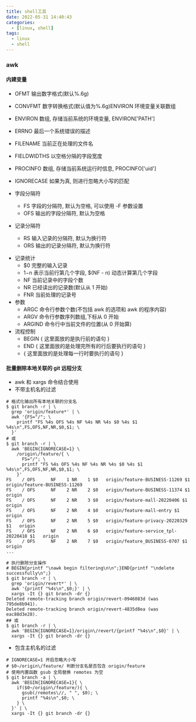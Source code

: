 ```yaml
---
title: shell工具
date: 2022-05-31 14:40:43
categories:
  - [linux, shell]
tags:
  - linux
  - shell
---
```


### awk

#### 内建变量

- OFMT 输出数字格式(默认%.6g)
- CONVFMT 数字转换格式(默认值为%.6g)ENVIRON 环境变量关联数组
- ENVIRON 数组, 存储当前系统的环境变量, ENVIRON['PATH']
- ERRNO 最后一个系统错误的描述
- FILENAME 当前正在处理的文件名
- FIELDWIDTHS 以空格分隔的字段宽度
- PROCINFO 数组, 存储当前系统运行时信息, PROCINFO['uid']
- IGNORECASE 如果为真, 则进行忽略大小写的匹配
- 字段分隔符
  - FS 字段的分隔符, 默认为空格, 可以使用 -F 参数设置
  - OFS 输出的字段分隔符, 默认为空格
- 记录分隔符

  - RS 输入记录的分隔符, 默认为换行符
  - ORS 输出的记录分隔符, 默认为换行符

<!-- more -->

- 记录统计
  - $0 完整的输入记录
  - $1-$n 表示当前行第几个字段, $(NF - n) 动态计算第几个字段
  - NF 当前记录中的字段个数
  - NR 已经读出的记录数(默认从 1 开始)
  - FNR 当前处理的记录号
- 参数
  - ARGC 命令行参数个数(不包括 awk 的选项和 awk 的程序内容)
  - ARGV 命令行参数序列数组,下标从 0 开始
  - ARGIND 命令行中当前文件的位置(从 0 开始算)
- 流程控制
  - BEGIN { 这里面放的是执行前的语句 }
  - END { 这里面放的是处理完所有的行后要执行的语句 }
  - { 这里面放的是处理每一行时要执行的语句 }

#### 批量删除本地关联的 git 远程分支

- awk 和 xargs 命令结合使用
- 不带主机名的过滤

```shell
# 格式化输出所有本地关联的分支名
$ git branch -r | \
  grep 'origin/feature*' | \
  awk '{FS="/"; \
    printf "FS %4s OFS %4s NF %4s NR %4s $0 %4s $1 %4s\n",FS,OFS,NF,NR,$0,$1; \
  }'
# 或
$ git branch -r | \
  awk 'BEGIN{IGNORECASE=1} \
    /origin\/feature/{ \
      FS="/"; \
      printf "FS %4s OFS %4s NF %4s NR %4s $0 %4s $1 %4s\n",FS,OFS,NF,NR,$0,$1; \
    }'
FS    / OFS      NF    1 NR    1 $0   origin/feature-BUSINESS-11269 $1 origin/feature-BUSINESS-11269
FS    / OFS      NF    2 NR    2 $0   origin/feature-BUSINESS-11374 $1   origin
FS    / OFS      NF    2 NR    3 $0   origin/feature-mall-20220406 $1   origin
FS    / OFS      NF    2 NR    4 $0   origin/feature-mall-entry $1   origin
FS    / OFS      NF    2 NR    5 $0   origin/feature-privacy-20220329 $1   origin
FS    / OFS      NF    2 NR    6 $0   origin/feature-service_tpl-20220418 $1   origin
FS    / OFS      NF    2 NR    7 $0   origin/feature_BUSINESS-0707 $1   origin
...

# 执行删除分支操作
# BEGIN{printf "\nawk begin filtering\n\n";}END{printf "\ndelete successfully\n";}
$ git branch -r | \
  grep 'origin/revert*' | \
  awk '{printf "%4s\n",$0;}' | \
  xargs -It {} git branch -dr {}
Deleted remote-tracking branch origin/revert-0946083d (was 795de8b941).
Deleted remote-tracking branch origin/revert-4835d8ea (was eac88d3e28).
## 或
$ git branch -r | \
  awk 'BEGIN{IGNORECASE=1}/origin\/revert/{printf "%4s\n",$0}' | \
  xargs -It {} git branch -dr {}
```

- 包含主机名的过滤

```shell
# IGNORECASE=1 开启忽略大小写
# $0~/origin\/feature/ 判断分支名是否包含 origin/feature
# 使用内置函数 gsub 全局替换 remotes 为空
$ git branch -a | \
  awk 'BEGIN{IGNORECASE=1}{ \
    if($0~/origin\/feature/){ \
      gsub(/remotes\//, " ", $0); \
      printf "%4s\n",$0; \
    } \
  }' | \
  xargs -It {} git branch -dr {}
```
